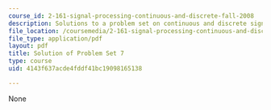 ```yaml
---
course_id: 2-161-signal-processing-continuous-and-discrete-fall-2008
description: Solutions to a problem set on continuous and discrete signal processing.
file_location: /coursemedia/2-161-signal-processing-continuous-and-discrete-fall-2008/4143f637acde4fddf41bc19098165138_ps7soln.pdf
file_type: application/pdf
layout: pdf
title: Solution of Problem Set 7
type: course
uid: 4143f637acde4fddf41bc19098165138

---
```

None